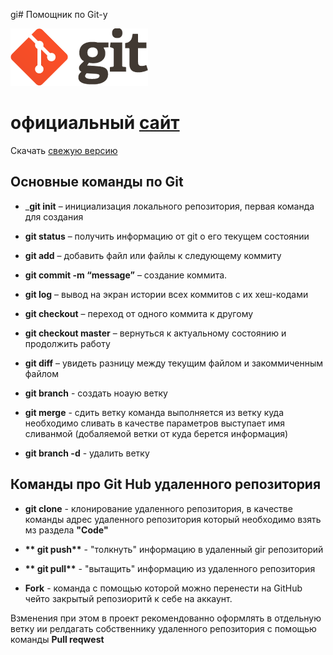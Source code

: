 gi# Помощник по Git-у

![логотип](./logo@2x.png)

# официальный [сайт](https://git-scm.com/) #

Скачать [свежую версию](https://git-scm.com/download/)

## Основные команды по Git 

* _**git init** – инициализация локального репозитория, первая команда для создания 

* **git status** – получить информацию от git о его текущем состоянии
* **git add** – добавить файл или файлы к следующему коммиту
* **git commit -m “message”** – создание коммита.
* **git log** – вывод на экран истории всех коммитов с их хеш-кодами
* **git checkout** – переход от одного коммита к другому
* **git checkout master** – вернуться к актуальному состоянию и продолжить работу
* **git diff** – увидеть разницу между текущим файлом и закоммиченным файлом 
* **git branch** - создать ноаую ветку 
* **git merge** - сдить ветку команда выполняется из ветку куда необходимо сливать в качестве параметров выступает имя сливанмой (добаляемой ветки от куда берется информация)
* **git branch -d** - удалить ветку 

## Команды про Git Hub удаленного репозитория

* __**git clone**__ - клонирование удаленного репозитория, в качестве команды адрес удаленного репозитория который необходимо взять мз раздела **"Code"** 

* __** git push**__ - "толкнуть" информацию в удаленный gir репозиторий 

* __** git pull**__ - "вытащить" информацию из удаленного репозитория 

*  __**Fork**__ - команда с помощью которой можно перенести на GitHub чейто закрытый репозиоритй к себе на аккаунт.

Bзменения при этом в проект рекомендованно оформлять в отдельную ветку ии релдагать собственнику удаленного репозитория с помощью команды __**Pull reqwest**__

